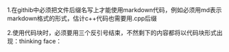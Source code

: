 1.在githib中必须把文件后缀名写上才能使用markdown代码，例如必须用md表示markdown格式的形式，估计c++代码也需要用.cpp后缀

2.使用代码块时，必须要用三个反引号结束，不然剩下的内容都将以代码块形式出现：thinking face：
